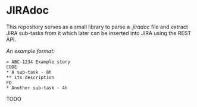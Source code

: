 # JIRAdoc

This repository serves as a small library to parse a _.jiradoc_ file and extract JIRA sub-tasks from it which later can be inserted into JIRA using the REST API.

_An example format:_
```
= ABC-1234 Example story
CODE
* A sub-task - 8h
** its description  
FD
* Another sub-task - 4h
```
TODO 